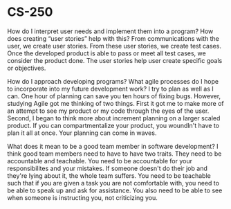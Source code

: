 # CS-250
How do I interpret user needs and implement them into a program? How does creating “user stories” help with this?
From communications with the user, we create user stories. From these user stories, we create test cases. Once the developed product is able to pass or meet all test cases, we consider the product done. The user stories help user create specific goals or objectives.

How do I approach developing programs? What agile processes do I hope to incorporate into my future development work?
I try to plan as well as I can. One hour of planning can save you ten hours of fixing bugs. However, studying Agile got me thinking of two things. First it got me to make more of an attempt to see my product or my code through the eyes of the user. Second, I began to think more about increment planning on a larger scaled product. If you can compartmentalize your product, you woundln't have to plan it all at once. Your planning can come in waves.

What does it mean to be a good team member in software development? 
I think good team members need to have to have two traits. They need to be accountable and teachable. You need to be accountable for your responsibilites and your mistakes. If someone doesn't do their job and they're lying about it, the whole team suffers. You need to be teachable such that if you are given a task you are not comfortable with, you need to be able to speak up and ask for assistance. You also need to be able to see when someone is instructing you, not criticizing you.
